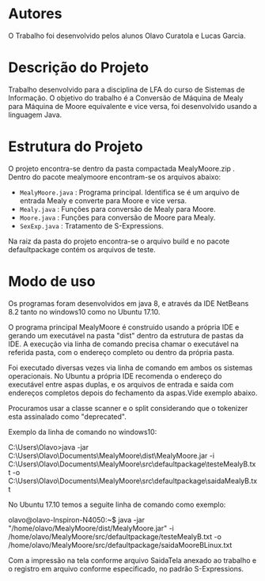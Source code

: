 #  Autores
O Trabalho foi desenvolvido pelos alunos Olavo Curatola e Lucas Garcia.
# Descrição do Projeto
Trabalho desenvolvido para a disciplina de LFA do curso de Sistemas de Informação. O objetivo do trabalho é a Conversão de Máquina de Mealy para Máquina de Moore equivalente e vice versa, foi desenvolvido usando a linguagem Java.
# Estrutura do Projeto
O projeto encontra-se dentro da pasta compactada MealyMoore.zip . Dentro do pacote mealymoore encontram-se os arquivos abaixo:
- `MealyMoore.java` : Programa principal. Identifica se é um arquivo de entrada Mealy e converte para Moore e vice versa. 
- `Mealy.java` : Funções para conversão de Mealy para Moore.
- `Moore.java` : Funções para conversão de Moore para Mealy.
- `SexExp.java` : Tratamento de S-Expressions.

Na raiz da pasta do projeto encontra-se o arquivo build e no pacote defaultpackage contém os arquivos de teste.

# Modo de uso
Os programas foram desenvolvidos em java 8, e através da IDE NetBeans 8.2 tanto no windows10 como no Ubuntu 17.10.

O programa principal MealyMoore é construido usando a própria IDE e gerando um executável na pasta "dist" dentro da estrutura de pastas da IDE. A execução via linha de comando precisa chamar o executável na referida pasta, com o endereço completo ou dentro da própria pasta.

Foi executado diversas vezes via linha de comando em ambos os sistemas operacionais. 
No Ubuntu a própria IDE recomenda o endereço do executável entre aspas duplas, e os arquivos de entrada e saida com endereços completos depois do fechamento da aspas.Vide exemplo abaixo.

Procuramos usar a classe scanner e o split considerando que o tokenizer esta assinalado como "deprecated".

Exemplo da linha de comando no windows10:

C:\Users\Olavo>java -jar C:\Users\Olavo\Documents\MealyMoore\dist\MealyMoore.jar  -i C:\Users\Olavo\Documents\MealyMoore\src\defaultpackage\testeMealyB.txt -o C:\Users\Olavo\Documents\MealyMoore\src\defaultpackage\saidaMealyB.txt

No Ubuntu 17.10 temos a seguite linha de comando como exemplo:

olavo@olavo-Inspiron-N4050:~$ java -jar "/home/olavo/MealyMoore/dist/MealyMoore.jar" -i /home/olavo/MealyMoore/src/defaultpackage/testeMealyB.txt -o /home/olavo/MealyMoore/src/defaultpackage/saidaMooreBLinux.txt

Com a impressão na tela conforme arquivo SaidaTela anexado ao trabalho e o registro em arquivo conforme especificado, no padrão S-Expressions.


